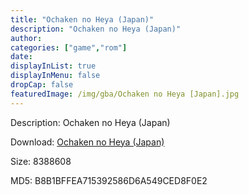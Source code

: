 ```yaml
---
title: "Ochaken no Heya (Japan)"
description: "Ochaken no Heya (Japan)"
author: 
categories: ["game","rom"]
date: 
displayInList: true
displayInMenu: false
dropCap: false
featuredImage: /img/gba/Ochaken no Heya [Japan].jpg
---
```


Description: Ochaken no Heya (Japan)

Download: <a style="text-decoration:underline;" href="https://mega.nz/#!7CIU1IzB!Q5vcbOunc46kOZfcXR68oRpdfsRPqM6GMi3usNyRSC0" target = "_blank" rel = "nofollow" > Ochaken no Heya (Japan)</a>

Size: 8388608

MD5: B8B1BFFEA715392586D6A549CED8F0E2

